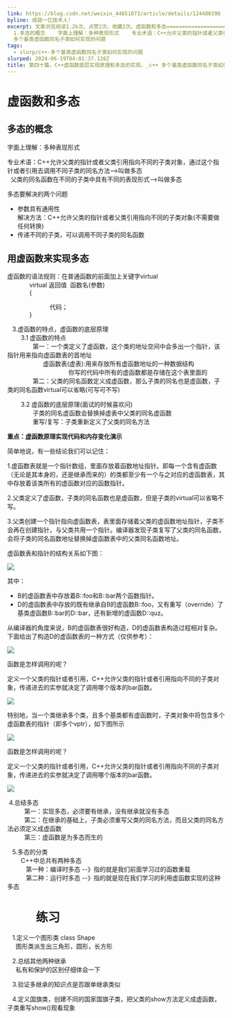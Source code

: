 ```yaml
---
link: https://blog.csdn.net/weixin_44651073/article/details/124480398
byline: 成就一亿技术人!
excerpt: 文章浏览阅读1.2k次，点赞2次，收藏2次。虚函数和多态==============================================
  1.多态的概念    字面上理解：多种表现形式    专业术语：C++允许父类的指针或者父类引用指向不同的子类对象，通过这个指针或者引用去调用不同子类的同名方法--》叫做多态        父类的同名函数在不同的子类中具有不同的表现形式--》叫做多态    多态要解决的两个问题：       问题一：参数具有通用性   ..._c++
  多个基类虚函数同名子类如何实现的问题
tags:
  - slurp/c++-多个基类虚函数同名子类如何实现的问题
slurped: 2024-06-19T04:01:37.126Z
title: 第四十篇，C++虚函数底层实现原理和多态的实现。_c++ 多个基类虚函数同名子类如何实现的问题-CSDN博客
---
```


# 虚函数和多态  

## 多态的概念  

字面上理解：多种表现形式  

专业术语：C++允许父类的指针或者父类引用指向不同的子类对象，通过这个指针或者引用去调用不同子类的同名方法-->叫做多态  
 
父类的同名函数在不同的子类中具有不同的表现形式-->叫做多态

多态要解决的两个问题
- 参数具有通用性  
	解决方法：C++允许父类的指针或者父类引用指向不同的子类对象(不需要做任何转换)  
- 传递不同的子类，可以调用不同子类的同名函数
## 用虚函数来实现多态  

虚函数的语法规则：在普通函数的前面加上关键字virtual  
             virtual 返回值  函数名(参数)  
             {

                         代码；  
             }

   3.虚函数的特点，虚函数的底层原理  
        3.1 虚函数的特点  
               第一：一个类定义了虚函数，这个类的地址空间中会多出一个指针，该指针用来指向虚函数表的首地址  
                     虚函数表(虚表):用来存放所有虚函数地址的一种数据结构  
                                    你写的代码中所有的虚函数都是存储在这个表里面的  
               第二：父类的同名函数定义成虚函数，那么子类的同名也是虚函数，子类的同名函数virtual可以省略(可写可不写)

        3.2 虚函数的底层原理(面试的时候喜欢问)  
               子类的同名虚函数会替换掉虚表中父类的同名虚函数  
               重写/复写：子类重新定义了父类的同名方法

**重点：虚函数原理实现代码和内存变化演示**

简单地说，有一些结论我们可以记住：

1.虚函数表就是一个指针数组，里面存放着函数地址指针。即每一个含有虚函数（无论是其本身的，还是继承而来的）的类都至少有一个与之对应的虚函数表，其中存放着该类所有的虚函数对应的函数指针。

2.父类定义了虚函数，子类的同名函数也是虚函数，但是子类的virtual可以省略不写。

3.父类创建一个指针指向虚函数表，表里面存储着父类的虚函数地址指针，子类不会再在创建指针，与父类共用一个指针。编译器发现子类复写了父类的同名函数，会将子类的同名函数地址替换掉虚函数表中的父类同名函数地址。

虚函数表和指针的结构关系如下图：

![](https://img-blog.csdnimg.cn/img_convert/be5535d6a10041a2497fde3bbb49140f.png)

其中：

- B的虚函数表中存放着B::foo和B::bar两个函数指针。
- D的虚函数表中存放的既有继承自B的虚函数B::foo，又有重写（override）了基类虚函数B::bar的D::bar，还有新增的虚函数D::quz。

从编译器的角度来说，B的虚函数表很好构造，D的虚函数表构造过程相对复杂。下面给出了构造D的虚函数表的一种方式（仅供参考）：

![](https://img-blog.csdnimg.cn/img_convert/e896e9c47bd35d9417e7d4058238cc68.png)

函数是怎样调用的呢？

定义一个父类的指针或者引用，C++允许父类的指针或者引用指向不同的子类对象，传递进去的实参就决定了调用哪个版本的bar函数。

![](https://img-blog.csdnimg.cn/img_convert/1849690c92a3b18be7fd69a253d5bc6a.png)

特别地，当一个类继承多个类，且多个基类都有虚函数时，子类对象中将包含多个虚函数表的指针（即多个vptr），如下图所示

![](https://img-blog.csdnimg.cn/img_convert/06372c6d8aff35b2109680d35e36f2b6.png)

函数是怎样调用的呢？

定义一个父类的指针或者引用，C++允许父类的指针或者引用指向不同的子类对象，传递进去的实参就决定了调用哪个版本的bar函数。

![](https://img-blog.csdnimg.cn/img_convert/d517cb63e52cfdae382fd4fd17092403.png)

 4.总结多态  
          第一：实现多态，必须要有继承，没有继承就没有多态  
          第二：在继承的基础上，子类必须重写父类的同名方法，而且父类的同名方法必须定义成虚函数  
          第三：虚函数是为多态而生的

   5.多态的分类  
        C++中总共有两种多态  
           第一种：编译时多态 --》指的就是我们前面学习过的函数重载  
           第二种：运行时多态 --》指的就是现在我们学习的利用虚函数实现的这种多态

          练习  
==============================================  
   1.定义一个图形类 class Shape  
     图形类派生出三角形，圆形，长方形

   2.总结其他两种继承  
     私有和保护的区别仔细体会一下

   3.验证多继承的知识点是否跟单继承类似

   4.定义国旗类，创建不同的国家国旗子类，把父类的show方法定义成虚函数，子类重写show()观看现象